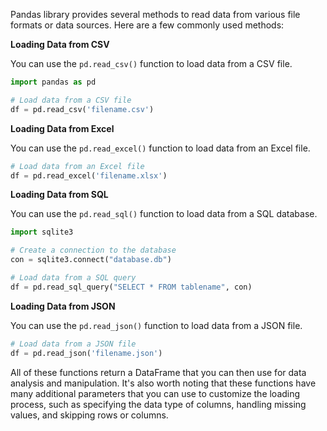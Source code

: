 Pandas library provides several methods to read data from various file formats or data sources. Here are a few commonly used methods:

**Loading Data from CSV**

You can use the `pd.read_csv()` function to load data from a CSV file.

```python
import pandas as pd

# Load data from a CSV file
df = pd.read_csv('filename.csv')
```

**Loading Data from Excel**

You can use the `pd.read_excel()` function to load data from an Excel file.

```python
# Load data from an Excel file
df = pd.read_excel('filename.xlsx')
```

**Loading Data from SQL**

You can use the `pd.read_sql()` function to load data from a SQL database.

```python
import sqlite3

# Create a connection to the database
con = sqlite3.connect("database.db")

# Load data from a SQL query
df = pd.read_sql_query("SELECT * FROM tablename", con)
```

**Loading Data from JSON**

You can use the `pd.read_json()` function to load data from a JSON file.

```python
# Load data from a JSON file
df = pd.read_json('filename.json')
```

All of these functions return a DataFrame that you can then use for data analysis and manipulation. It's also worth noting that these functions have many additional parameters that you can use to customize the loading process, such as specifying the data type of columns, handling missing values, and skipping rows or columns.
